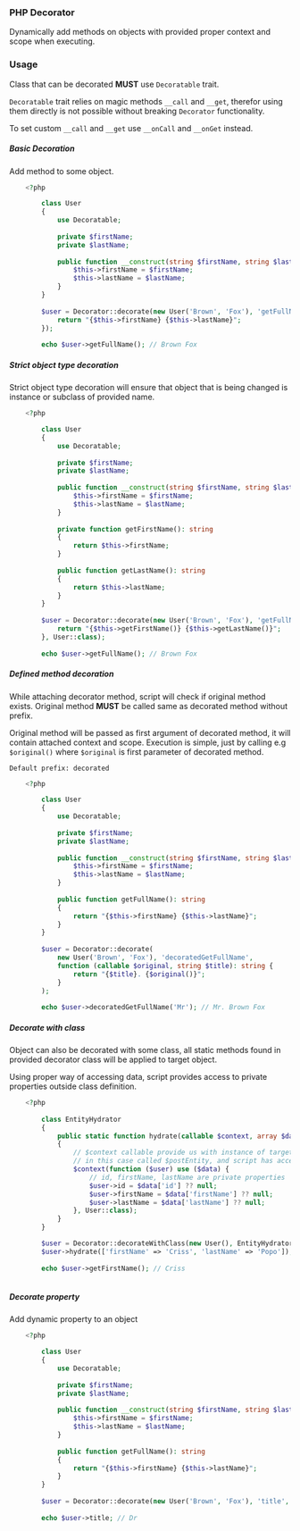 ### PHP Decorator
Dynamically add methods on objects with provided proper context and scope when executing.

### Usage

Class that can be decorated **MUST** use ``Decoratable`` trait.

``Decoratable`` trait relies on magic methods ``__call`` and ``__get``, therefor using them directly is not possible without breaking ``Decorator`` functionality.

To set custom ``__call`` and ``__get`` use ``__onCall`` and ``__onGet`` instead.

##### Basic Decoration

Add method to some object.

```php
    <?php

        class User
        {
            use Decoratable;
            
            private $firstName;
            private $lastName;
            
            public function __construct(string $firstName, string $lastName) {
                $this->firstName = $firstName;
                $this->lastName = $lastName;
            }
        }
        
        $user = Decorator::decorate(new User('Brown', 'Fox'), 'getFullName', function (): string {
            return "{$this->firstName} {$this->lastName}";
        });
        
        echo $user->getFullName(); // Brown Fox
```

##### Strict object type decoration

Strict object type decoration will ensure that object that is being changed is instance or subclass of provided name.

```php
    <?php

        class User
        {
            use Decoratable;
            
            private $firstName;
            private $lastName;
            
            public function __construct(string $firstName, string $lastName) {
                $this->firstName = $firstName;
                $this->lastName = $lastName;
            }
            
            private function getFirstName(): string
            {
                return $this->firstName;
            }
            
            public function getLastName(): string
            {
                return $this->lastName;
            }
        }
        
        $user = Decorator::decorate(new User('Brown', 'Fox'), 'getFullName', function (): string {
            return "{$this->getFirstName()} {$this->getLastName()}";
        }, User::class);
        
        echo $user->getFullName(); // Brown Fox
```

##### Defined method decoration

While attaching decorator method, script will check if original method exists.
Original method **MUST** be called same as decorated method without prefix.

Original method will be passed as first argument of decorated method, it will contain attached context and scope.
Execution is simple, just by calling e.g ``$original()`` where ``$original`` is first parameter of decorated method.

``Default prefix: decorated``

```php
    <?php

        class User
        {
            use Decoratable;
        
            private $firstName;
            private $lastName;
        
            public function __construct(string $firstName, string $lastName) {
                $this->firstName = $firstName;
                $this->lastName = $lastName;
            }
        
            public function getFullName(): string
            {
                return "{$this->firstName} {$this->lastName}";
            }
        }
        
        $user = Decorator::decorate(
            new User('Brown', 'Fox'), 'decoratedGetFullName',
            function (callable $original, string $title): string {
                return "{$title}. {$original()}";
            }
        );
        
        echo $user->decoratedGetFullName('Mr'); // Mr. Brown Fox
```

##### Decorate with class

Object can also be decorated with some class, all static methods found in provided decorator class will be applied to target object.

Using proper way of accessing data, script provides access to private properties outside class definition.

```php
    <?php
    
        class EntityHydrator
        {
            public static function hydrate(callable $context, array $data): void
            {
                // $context callable provide us with instance of target as parameter
                // in this case called $postEntity, and script has access to its private properties
                $context(function ($user) use ($data) {
                    // id, firstName, lastName are private properties
                    $user->id = $data['id'] ?? null;
                    $user->firstName = $data['firstName'] ?? null;
                    $user->lastName = $data['lastName'] ?? null;
                }, User::class);
            }
        }

        $user = Decorator::decorateWithClass(new User(), EntityHydrator::class);
        $user->hydrate(['firstName' => 'Criss', 'lastName' => 'Popo']);
        
        echo $user->getFirstName(); // Criss
        
```

##### Decorate property

Add dynamic property to an object

```php
    <?php

        class User
        {
            use Decoratable;
        
            private $firstName;
            private $lastName;
        
            public function __construct(string $firstName, string $lastName) {
                $this->firstName = $firstName;
                $this->lastName = $lastName;
            }
        
            public function getFullName(): string
            {
                return "{$this->firstName} {$this->lastName}";
            }
        }
    
        $user = Decorator::decorate(new User('Brown', 'Fox'), 'title', 'Dr');
        
        echo $user->title; // Dr

```